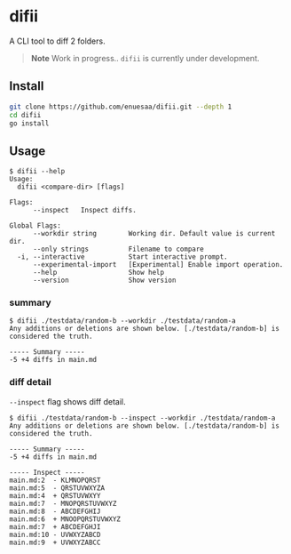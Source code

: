 # difii
A CLI tool to diff 2 folders.

> **Note**
> Work in progress.. `difii` is currently under development.

## Install
```bash
git clone https://github.com/enuesaa/difii.git --depth 1
cd difii
go install
```

## Usage
```console
$ difii --help
Usage:
  difii <compare-dir> [flags]

Flags:
      --inspect   Inspect diffs.

Global Flags:
      --workdir string        Working dir. Default value is current dir.
      --only strings          Filename to compare
  -i, --interactive           Start interactive prompt.
      --experimental-import   [Experimental] Enable import operation.
      --help                  Show help
      --version               Show version
```

### summary
```console
$ difii ./testdata/random-b --workdir ./testdata/random-a
Any additions or deletions are shown below. [./testdata/random-b] is considered the truth.

----- Summary -----
-5 +4 diffs in main.md

```

### diff detail
`--inspect` flag shows diff detail.
```console
$ difii ./testdata/random-b --inspect --workdir ./testdata/random-a
Any additions or deletions are shown below. [./testdata/random-b] is considered the truth.

----- Summary -----
-5 +4 diffs in main.md

----- Inspect -----
main.md:2  - KLMNOPQRST
main.md:5  - QRSTUVWXYZA
main.md:4  + QRSTUVWXYY
main.md:7  - MNOPQRSTUVWXYZ
main.md:8  - ABCDEFGHIJ
main.md:6  + MNOOPQRSTUVWXYZ
main.md:7  + ABCDEFGHJI
main.md:10 - UVWXYZABCD
main.md:9  + UVWXYZABCC

```
